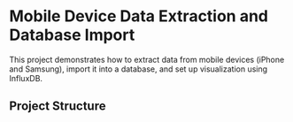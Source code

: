 # Mobile Device Data Extraction and Database Import

This project demonstrates how to extract data from mobile devices (iPhone and Samsung), import it into a database, and set up visualization using InfluxDB.

## Project Structure
